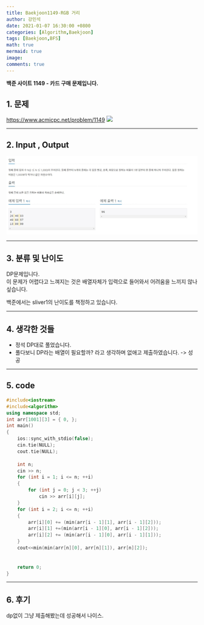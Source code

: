 ```yaml
---
title: Baekjoon1149-RGB 거리
author: 강민석
date: 2021-01-07 16:30:00 +0800
categories: [Algorithm,Baekjoon]
tags: [Baekjoon,BFS]
math: true
mermaid: true
image: 
comments: true
---
```


**백준 사이트 1149 - 카드 구매 문제입니다.**

## 1. 문제
<https://www.acmicpc.net/problem/1149>
![](/assets/img/sample/Baekjoon/1140/Problem.JPG)

-----  

## 2. Input , Output
![](/assets/img/sample/Baekjoon/1149/input.JPG)

-----  

## 3. 분류 및 난이도

DP문제입니다.  
이 문제가 어렵다고 느껴지는 것은 배열자체가 입력으로 들어와서 어려움을 느끼지 않나 싶습니다.

백준에서는 sliver1의 난이도를 책정하고 있습니다.

-----  

## 4. 생각한 것들

- 정석 DP대로 풀었습니다.
- 풀다보니 DP라는 배열이 필요할까? 라고 생각하며 없애고 제출하였습니다.
    -> 성공

-----  

## 5. code

```c++
#include<iostream>
#include<algorithm>
using namespace std;
int arr[1001][3] = { 0, };
int main()
{
	ios::sync_with_stdio(false);
	cin.tie(NULL);
	cout.tie(NULL);

	int n;
	cin >> n;
	for (int i = 1; i <= n; ++i)
	{
		for (int j = 0; j < 3; ++j)
			cin >> arr[i][j];
	}
	for (int i = 2; i <= n; ++i)
	{
		arr[i][0] += (min(arr[i - 1][1], arr[i - 1][2]));
		arr[i][1] +=(min(arr[i - 1][0], arr[i - 1][2]));
		arr[i][2] += (min(arr[i - 1][0], arr[i - 1][1]));
	}
	cout<<min(min(arr[n][0], arr[n][1]), arr[n][2]);


	return 0;
}
```
-----

## 6. 후기
dp없이 그냥 제출해봤는데 성공해서 나이스.    



 